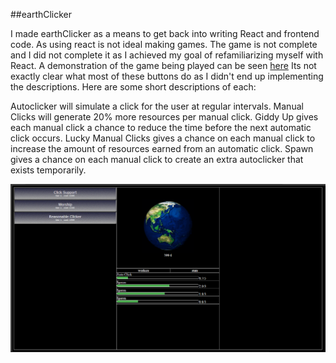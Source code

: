 ##earthClicker

I made earthClicker as a means to get back into writing React and frontend code. As using react is not ideal making games. The game is not complete and I did not complete it as I achieved my goal of refamiliarizing myself with React.
A demonstration of the game being played can be seen [here](https://streamable.com/jdff57)
Its not exactly clear what most of these buttons do as I didn't end up implementing the descriptions. Here are some short descriptions of each:

Autoclicker will simulate a click for the user at regular intervals.
Manual Clicks will generate 20% more resources per manual click.
Giddy Up gives each manual click a chance to reduce the time before the next automatic click occurs.
Lucky Manual Clicks gives a chance on each manual click to increase the amount of resources earned from an automatic click.
Spawn gives a chance on each manual click to create an extra autoclicker that exists temporarily.

![alt text](https://github.com/NickMakeThing/earthClicker/blob/main/preview.png)
